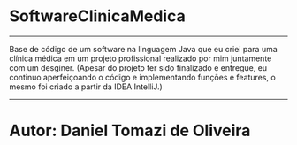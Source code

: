 # SoftwareClinicaMedica

*************************************************************************************************************************************************************
Base de código de um software na linguagem Java que eu criei para uma clínica médica em um projeto profissional realizado por mim juntamente com um desginer. (Apesar do projeto ter sido finalizado e entregue, eu continuo aperfeiçoando o código e implementando funções e features, o mesmo foi criado a partir da IDEA IntelliJ.)
*************************************************************************************************************************************************************
# Autor: Daniel Tomazi de Oliveira
